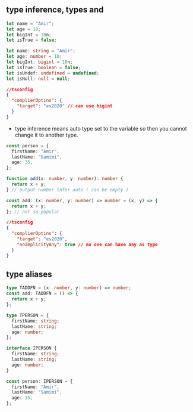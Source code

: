 ## type inference, types and

```js
let name = "Amir";
let age = 10;
let bigInt = 10n;
let isTrue = false;
```

```ts
let name: string = "Amir";
let age: number = 10;
let bigInt: bigint = 10n;
let isTrue: boolean = false;
let isUndef: undefined = undefined;
let isNull: null = null;
```

```json
//tsconfig
{
  "complierOptins": {
    "target": "es2020" // can use bigint
  }
}
```

- type inference means auto type set to the variable so then you cannot change it to another type.

```ts
const person = {
  firstName: "Amir",
  lastName: "Samimi",
  age: 35,
};

function add(x: number, y: number): number {
  return x + y;
} // output number infer auto ( can be empty )

const add: (x: number, y: number) => number = (x, y) => {
  return x + y;
}; // not so popular
```

```json
//tsconfig
{
  "complierOptins": {
    "target": "es2020",
    "noImplicityAny": true // no one can have any as type
  }
}
```

## type aliases

```ts
type TADDFN = (x: number, y: number) => number;
const add: TADDFN = () => {
  return x + y;
};

type TPERSON = {
  firstName: string;
  lastName: string;
  age: number;
};

interface IPERSON {
  firstName: string;
  lastName: string;
  age: number;
}

const person: IPERSON = {
  firstName: "Amir",
  lastName: "Samimi",
  age: 35,
};
```
